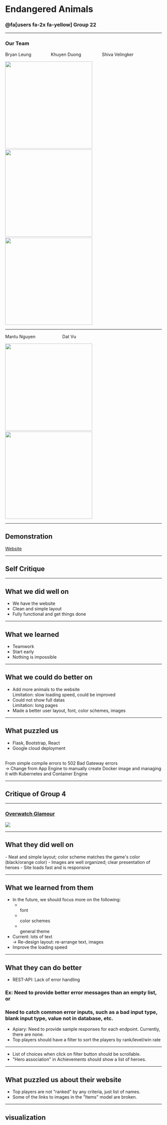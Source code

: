 # Endangered Animals 

### @fa[users fa-2x fa-yellow] Group 22

---

### <span class="header">Our Team</span>

<span class="name">Bryan Leung</span> &nbsp;&nbsp;&nbsp;&nbsp;&nbsp;&nbsp;&nbsp;&nbsp;&nbsp;&nbsp;&nbsp;&nbsp;&nbsp;&nbsp; <span class="name">Khuyen Duong</span> &nbsp;&nbsp;&nbsp;&nbsp;&nbsp;&nbsp;&nbsp;&nbsp;&nbsp;&nbsp;&nbsp;&nbsp;&nbsp;&nbsp;&nbsp; <span class="name">Shiva Velingker</span>

<img src="https://i.imgur.com/UXXs4fY.jpg" width="280" height="280"> &nbsp;&nbsp;&nbsp; <img src="https://i.imgur.com/y35uhcL.jpg" width="280" height="280"> &nbsp;&nbsp;&nbsp;
<img src="https://i.imgur.com/sfK63Ow.jpg" width="280" height="280">

---

<span class="name">Mantu Nguyen</span> &nbsp;&nbsp;&nbsp;&nbsp;&nbsp;&nbsp;&nbsp;&nbsp;&nbsp;&nbsp;&nbsp;&nbsp;&nbsp;&nbsp;&nbsp;&nbsp;&nbsp;&nbsp;&nbsp;&nbsp; <span class="name">Dat Vu</span> &nbsp;&nbsp;&nbsp;&nbsp;&nbsp;&nbsp;&nbsp;&nbsp;

<img src="https://i.imgur.com/2Gy1JdL.jpg" width="280" height="280"> &nbsp;&nbsp;&nbsp; <img src="https://i.imgur.com/rC0M6v2.png" width="280" height="280">

---

## <span class="fa-title">Demonstration</span>

<a href = "http://endangered-animals.me/">Website</a>

---


## <span class="fa-title">Self Critique</span>

---

## <span class="fa-purple">What we did well on</span>

- We have the website
- Clean and simple layout
- Fully functional and get things done

---
## <span class="fa-purple">What we learned</span>
- Teamwork
- Start early
- Nothing is impossible

---
## <span class="fa-purple">What we could do better on</span>
- Add more animals to the website
<br>Limitation: slow loading speed, could be improved
- Could not show full datas
<br>Limitation: long pages
- Made a better user layout, font, color schemes, images

---
## <span class="fa-purple">What puzzled us</span>
- Flask, Bootstrap, React
- Google cloud deployment
<br>
<span class="fa-pyline">From simple compile errors to 502 Bad Gateway errors</span>
<br>
-> Change from App Engine to manually create Docker image and managing it with Kubernetes and Container Engine

---
## <span class="fa-title">Critique of Group 4</span>

---

### [Overwatch Glamour](http://overwatchglamour.me)

![](https://i.imgur.com/sjDHqIA.jpg)

---

## <span class="fa-purple">What they did well on</span>

<span class="fa-pyline">
- Neat and simple layout; color scheme matches the game's color  (black/orange color)
- Images are well organized; clear presentation of heroes
- Site loads fast and is responsive
</span>

---

## <span class="fa-purple">What we learned from them</span>

- In the future, we should focus more on the following: 
  * <br> <span class="fa-pyline">font</span>
  * <br> <span class="fa-pyline">color schemes</span>
  * <br> <span class="fa-pyline">general theme</span>
- Current: <span class="fa-pyline">lots of text </span>
<br> -> Re-design layout: <span class="fa-pyline">re-arrange text, images</span>
- Improve the loading speed

---

## <span class="fa-purple">What they can do better</span>
- REST-API: Lack of error handling
### Ex: Need to provide better error messages than an empty list, or 
### Need to catch common error inputs, such as a bad input type, blank input type, value not in database, etc.
- Apiary: Need to provide sample responses for each endpoint. Currently, there are none.
- Top players should have a filter to sort the players by rank/level/win rate


---
- List of choices when click on filter button should be scrollable.
- "Hero association" in Achievements should show a list of heroes.

---
## <span class="fa-purple">What puzzled us about their website</span>
- Top players are not "ranked" by any criteria, just list of names.
- Some of the links to images in the "Items" model are broken.

---

## <span class="fa-title">visualization</span>



